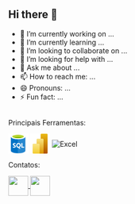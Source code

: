 ## Hi there 👋

- 🔭 I’m currently working on ...
- 🌱 I’m currently learning ...
- 👯 I’m looking to collaborate on ...
- 🤔 I’m looking for help with ...
- 💬 Ask me about ...
- 📫 How to reach me: ...
- 😄 Pronouns: ...
- ⚡ Fun fact: ...

##

Principais Ferramentas:

<div style="display: inline_block">
<img align="center" alt="SQL" height="40" width="40" src="https://github.com/BruceFonseca/ferramentas/blob/main/logo.png?raw=true">
<img align="center" alt="Power BI" height="40" width="40" src="https://github.com/BruceFonseca/ferramentas/blob/main/1200px-New_Power_BI_Logo.svg.png?raw=true">
<img align="center" alt="Excel" height="40" width="40"src=
</div>

Contatos:

<div style="display: inline_block">
<a href="https://www.linkedin.com/in/andr%C3%A9-armando/" target="_blank">
  <img align="center" alt="" height="40" width="40" src="https://github.com/BruceFonseca/Portfolio/blob/main/social%20icons/linkedin.png?raw=true">
<img align="center" alt="" height="40" width="40" src= https://github.com/BruceFonseca/Portfolio/blob/main/social%20icons/whatsapp.png?raw=true>
  </a>
